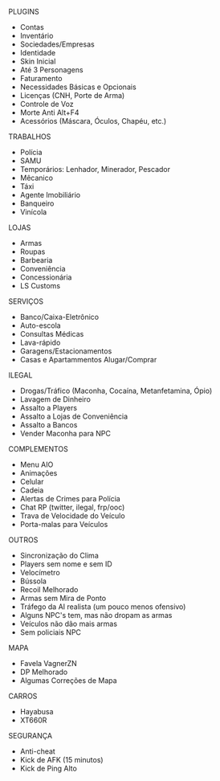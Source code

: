 PLUGINS
- Contas
- Inventário
- Sociedades/Empresas
- Identidade
- Skin Inicial
- Até 3 Personagens
- Faturamento
- Necessidades Básicas e Opcionais
- Licenças (CNH, Porte de Arma)
- Controle de Voz
- Morte Anti Alt+F4
- Acessórios (Máscara, Óculos, Chapéu, etc.)

TRABALHOS
- Polícia
- SAMU
- Temporários: Lenhador, Minerador, Pescador
- Mêcanico
- Táxi
- Agente Imobiliário
- Banqueiro
- Vinícola

LOJAS
- Armas
- Roupas
- Barbearia
- Conveniência
- Concessionária
- LS Customs

SERVIÇOS
- Banco/Caixa-Eletrônico
- Auto-escola
- Consultas Médicas
- Lava-rápido
- Garagens/Estacionamentos
- Casas e Apartammentos Alugar/Comprar

ILEGAL
- Drogas/Tráfico (Maconha, Cocaína, Metanfetamina, Ópio)
- Lavagem de Dinheiro
- Assalto a Players
- Assalto a Lojas de Conveniência
- Assalto a Bancos
- Vender Maconha para NPC

COMPLEMENTOS
- Menu AIO
- Animações
- Celular
- Cadeia
- Alertas de Crimes para Polícia
- Chat RP (twitter, ilegal, frp/ooc)
- Trava de Velocidade do Veículo
- Porta-malas para Veículos

OUTROS
- Sincronização do Clima
- Players sem nome e sem ID
- Velocímetro
- Bússola
- Recoil Melhorado
- Armas sem Mira de Ponto
- Tráfego da AI realista (um pouco menos ofensivo)
- Alguns NPC's tem, mas não dropam as armas
- Veículos não dão mais armas
- Sem policiais NPC


MAPA
- Favela VagnerZN
- DP Melhorado
- Algumas Correções de Mapa

CARROS
- Hayabusa
- XT660R

SEGURANÇA
- Anti-cheat
- Kick de AFK (15 minutos)
- Kick de Ping Alto